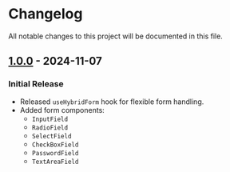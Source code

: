 # Changelog

All notable changes to this project will be documented in this file.

## [1.0.0] - 2024-11-07

### Initial Release

- Released `useHybridForm` hook for flexible form handling.
- Added form components:
  - `InputField`
  - `RadioField`
  - `SelectField`
  - `CheckBoxField`
  - `PasswordField`
  - `TextAreaField`

[1.0.0]: https://github.com/shahin-m-hashim/react-hybrid-form/releases/tag/v1.0.0

